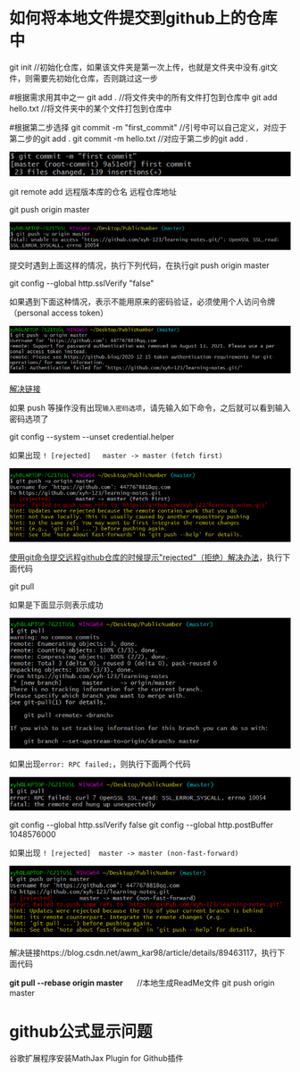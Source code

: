 如何将本地文件提交到github上的仓库中
===

git init  //初始化仓库，如果该文件夹是第一次上传，也就是文件夹中没有.git文件，则需要先初始化仓库，否则跳过这一步

#根据需求用其中之一
git add . //将文件夹中的所有文件打包到仓库中
git add hello.txt //将文件夹中的某个文件打包到仓库中

#根据第二步选择
git commit -m "first_commit" //引号中可以自己定义，对应于第二步的git add .
git commit -m hello.txt //对应于第二步的git add .

![image-20211215093609999](assess/image-20211215093609999.png)

git remote add 远程版本库的仓名 远程仓库地址 

git push origin master

![image-20211215093813822](assess/image-20211215093813822.png)

提交时遇到上面这样的情况，执行下列代码，在执行git push origin master

git config --global http.sslVerify "false"

如果遇到下面这种情况，表示不能用原来的密码验证，必须使用个人访问令牌（personal access token）

![image-20211215094245565](assess/image-20211215094245565.png)

[解决链接](https://blog.csdn.net/weixin_41010198/article/details/119698015)

如果 push 等操作没有出现`输入密码选项`，请先输入如下命令，之后就可以看到输入密码选项了

git config --system --unset credential.helper

如果出现 `! [rejected]   master -> master (fetch first)`    

![image-20211215094701275](assess/image-20211215094701275.png)

[使用git命令提交远程github仓库的时候提示"rejected"（拒绝）解决办法](https://www.cnblogs.com/jun1019/p/6243295.html)，执行下面代码

git pull

如果是下面显示则表示成功

![image-20211215095100333](assess/image-20211215095100333.png)

如果出现`error: RPC failed;`，则执行下面两个代码

![image-20211215100150117](assess/image-20211215100150117.png)

 git config --global http.sslVerify false
 git config --global http.postBuffer 1048576000

如果出现 `! [rejected]  master -> master (non-fast-forward)`    

![image-20211215095118806](assess/image-20211215095118806.png)

解决链接https://blog.csdn.net/awm_kar98/article/details/89463117，执行下面代码

**git pull --rebase origin master**    //本地生成ReadMe文件
git push origin master







github公式显示问题
===

谷歌扩展程序安装MathJax Plugin for Github插件